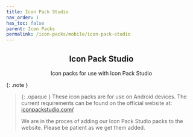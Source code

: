 ```yaml
---
title: Icon Pack Studio
nav_order: 1
has_toc: false
parent: Icon Packs
permalink: /icon-packs/mobile/icon-pack-studio
---
```


<div class="card">
<div class="container">
<h2 class="text-small" style="text-align:center">Icon Pack Studio</h2>
<p class="text-small" style="text-align:center">Icon packs for use with Icon Pack Studio</p>
</div>
</div>

{: .note }
> {: .opaque }
> These icon packs are for use on Android devices. The current requirements can be found on the official website at: <a href="https://www.iconpackstudio.com/" target="_blank">iconpackstudio.com/</a>
>
> We are in the proces of adding our Icon Pack Studio packs to the website. Please be patient as we get them added.

